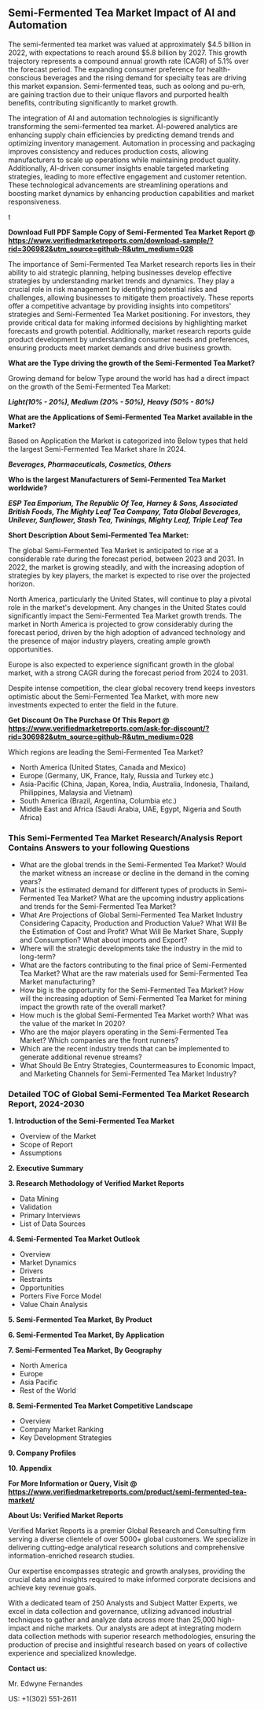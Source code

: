 <h2>Semi-Fermented Tea Market Impact of AI and Automation</h2><p>The semi-fermented tea market was valued at approximately $4.5 billion in 2022, with expectations to reach around $5.8 billion by 2027. This growth trajectory represents a compound annual growth rate (CAGR) of 5.1% over the forecast period. The expanding consumer preference for health-conscious beverages and the rising demand for specialty teas are driving this market expansion. Semi-fermented teas, such as oolong and pu-erh, are gaining traction due to their unique flavors and purported health benefits, contributing significantly to market growth.</p><p>The integration of AI and automation technologies is significantly transforming the semi-fermented tea market. AI-powered analytics are enhancing supply chain efficiencies by predicting demand trends and optimizing inventory management. Automation in processing and packaging improves consistency and reduces production costs, allowing manufacturers to scale up operations while maintaining product quality. Additionally, AI-driven consumer insights enable targeted marketing strategies, leading to more effective engagement and customer retention. These technological advancements are streamlining operations and boosting market dynamics by enhancing production capabilities and market responsiveness.</p>t</p><p id="" class=""><strong>Download Full PDF Sample Copy of Semi-Fermented Tea Market Report @ <a href="https://www.verifiedmarketreports.com/download-sample/?rid=306982&utm_source=github-R&utm_medium=028" target="_blank">https://www.verifiedmarketreports.com/download-sample/?rid=306982&utm_source=github-R&utm_medium=028</a></strong></p><p>The importance of&nbsp;Semi-Fermented Tea Market research reports lies in their ability to aid strategic planning, helping businesses develop effective strategies by understanding market trends and dynamics. They play a crucial role in risk management by identifying potential risks and challenges, allowing businesses to mitigate them proactively. These reports offer a competitive advantage by providing insights into competitors' strategies and Semi-Fermented Tea Market positioning. For investors, they provide critical data for making informed decisions by highlighting market forecasts and growth potential. Additionally, market research reports guide product development by understanding consumer needs and preferences, ensuring products meet market demands and drive business growth.</p><p><strong>What are the&nbsp;Type driving the growth of the Semi-Fermented Tea Market?</strong></p><p id="" class="">Growing demand for below Type around the world has had a direct impact on the growth of the Semi-Fermented Tea Market:</p><em><strong>Light(10% - 20%), Medium (20% - 50%), Heavy (50% - 80%)</strong></em></p><strong>What are the&nbsp;Applications&nbsp;of Semi-Fermented Tea Market available in the Market?</strong></p><p id="" class="">Based on Application the Market is categorized into Below types that held the largest Semi-Fermented Tea Market share In 2024.</p><em><strong>Beverages, Pharmaceuticals, Cosmetics, Others</strong></em></p><strong>Who is the largest Manufacturers of Semi-Fermented Tea Market worldwide?</strong></p><p><em><strong>ESP Tea Emporium, The Republic Of Tea, Harney & Sons, Associated British Foods, The Mighty Leaf Tea Company, Tata Global Beverages, Unilever, Sunflower, Stash Tea, Twinings, Mighty Leaf, Triple Leaf Tea</strong></em></p><p id="" class=""><strong>Short Description About Semi-Fermented Tea Market:</strong></p><p>The global Semi-Fermented Tea Market is anticipated to rise at a considerable rate during the forecast period, between 2023 and 2031. In 2022, the market is growing steadily, and with the increasing adoption of strategies by key players, the market is expected to rise over the projected horizon.</p><p>North America, particularly the United States, will continue to play a pivotal role in the market's development. Any changes in the United States could significantly impact the Semi-Fermented Tea Market growth trends. The market in North America is projected to grow considerably during the forecast period, driven by the high adoption of advanced technology and the presence of major industry players, creating ample growth opportunities.</p><p>Europe is also expected to experience significant growth in the global market, with a strong CAGR during the forecast period from 2024 to 2031.</p><p>Despite intense competition, the clear global recovery trend keeps investors optimistic about the Semi-Fermented Tea Market, with more new investments expected to enter the field in the future.</p><p id="" class=""><strong>Get Discount On The Purchase Of This Report @ <a href="https://www.verifiedmarketreports.com/ask-for-discount/?rid=306982&utm_source=github-R&utm_medium=028" target="_blank">https://www.verifiedmarketreports.com/ask-for-discount/?rid=306982&utm_source=github-R&utm_medium=028</a></strong></p>Which regions are leading the Semi-Fermented Tea Market?</p><ul><li>North America (United States, Canada and Mexico)</li><li>Europe (Germany, UK, France, Italy, Russia and Turkey etc.)</li><li>Asia-Pacific (China, Japan, Korea, India, Australia, Indonesia, Thailand, Philippines, Malaysia and Vietnam)</li><li>South America (Brazil, Argentina, Columbia etc.)</li><li>Middle East and Africa (Saudi Arabia, UAE, Egypt, Nigeria and South Africa)</li></ul><h3 id="" class="">This Semi-Fermented Tea Market Research/Analysis Report Contains Answers to your following Questions</h3><ul><li>What are the global trends in the Semi-Fermented Tea Market? Would the market witness an increase or decline in the demand in the coming years?</li><li>What is the estimated demand for different types of products in Semi-Fermented Tea Market? What are the upcoming industry applications and trends for the Semi-Fermented Tea Market?</li><li>What Are Projections of Global Semi-Fermented Tea Market Industry Considering Capacity, Production and Production Value? What Will Be the Estimation of Cost and Profit? What Will Be Market Share, Supply and Consumption? What about imports and Export?</li><li>Where will the strategic developments take the industry in the mid to long-term?</li><li>What are the factors contributing to the final price of Semi-Fermented Tea Market? What are the raw materials used for Semi-Fermented Tea Market manufacturing?</li><li>How big is the opportunity for the Semi-Fermented Tea Market? How will the increasing adoption of Semi-Fermented Tea Market for mining impact the growth rate of the overall market?</li><li>How much is the global Semi-Fermented Tea Market worth? What was the value of the market In 2020?</li><li>Who are the major players operating in the Semi-Fermented Tea Market? Which companies are the front runners?</li><li>Which are the recent industry trends that can be implemented to generate additional revenue streams?</li><li>What Should Be Entry Strategies, Countermeasures to Economic Impact, and Marketing Channels for Semi-Fermented Tea Market Industry?</li></ul><h3 id="" class="">Detailed TOC of Global Semi-Fermented Tea Market Research Report, 2024-2030</h3><p id="" class=""><strong>1. Introduction of the Semi-Fermented Tea Market</strong></p><ul><li>Overview of the Market</li><li>Scope of Report</li><li>Assumptions</li></ul><p id="" class=""><strong>2. Executive Summary</strong></p><p id="" class=""><strong>3. Research Methodology of Verified Market Reports</strong></p><ul><li>Data Mining</li><li>Validation</li><li>Primary Interviews</li><li>List of Data Sources</li></ul><p id="" class=""><strong>4. Semi-Fermented Tea Market Outlook</strong></p><ul><li>Overview</li><li>Market Dynamics</li><li>Drivers</li><li>Restraints</li><li>Opportunities</li><li>Porters Five Force Model</li><li>Value Chain Analysis</li></ul><p id="" class=""><strong>5. Semi-Fermented Tea Market, By Product</strong></p><p id="" class=""><strong>6. Semi-Fermented Tea Market, By Application</strong></p><p id="" class=""><strong>7. Semi-Fermented Tea Market, By Geography</strong></p><ul><li>North America</li><li>Europe</li><li>Asia Pacific</li><li>Rest of the World</li></ul><p id="" class=""><strong>8. Semi-Fermented Tea Market Competitive Landscape</strong></p><ul><li>Overview</li><li>Company Market Ranking</li><li>Key Development Strategies</li></ul><p id="" class=""><strong>9. Company Profiles</strong></p><p id="" class=""><strong>10. Appendix</strong></p><p id="" class=""><strong>For More Information or Query, Visit @ <a href="https://www.verifiedmarketreports.com/product/semi-fermented-tea-market/" target="_blank">https://www.verifiedmarketreports.com/product/semi-fermented-tea-market/</a></strong></p><p id="" class=""><strong>About Us: Verified Market Reports</strong></p><p id="" class="">Verified Market Reports is a premier Global Research and Consulting firm serving a diverse clientele of over 5000+ global customers. We specialize in delivering cutting-edge analytical research solutions and comprehensive information-enriched research studies.</p><p id="" class="">Our expertise encompasses strategic and growth analyses, providing the crucial data and insights required to make informed corporate decisions and achieve key revenue goals.</p><p id="" class="">With a dedicated team of 250 Analysts and Subject Matter Experts, we excel in data collection and governance, utilizing advanced industrial techniques to gather and analyze data across more than 25,000 high-impact and niche markets. Our analysts are adept at integrating modern data collection methods with superior research methodologies, ensuring the production of precise and insightful research based on years of collective experience and specialized knowledge.</p><p id="" class=""><strong>Contact us:</strong></p><p id="" class="">Mr. Edwyne Fernandes</p><p id="" class="">US: +1(302) 551-2611</p>
